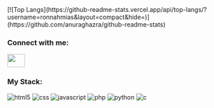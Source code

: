 <link rel="stylesheet" href="https://cdn.jsdelivr.net/gh/devicons/devicon@latest/devicon.min.css">
[![Top Langs](https://github-readme-stats.vercel.app/api/top-langs/?username=ronnahmias&layout=compact&hide=)](https://github.com/anuraghazra/github-readme-stats)


<i class="devicon-devicon-plain"></i>
<h3 align="left">Connect with me:</h3>
<p align="left">
  <a href="https://www.linkedin.com/in/ron-nahmias/" target="blank">
    <img align="center" src="https://cdn.jsdelivr.net/npm/simple-icons@3.0.1/icons/linkedin.svg" alt="" height="30" width="40" />
  </a>
</p>

<h3 align="left">My Stack:</h3>
<p align="left">
    <img src="https://cdn.jsdelivr.net/npm/programming-languages-logos/src/html/html_48x48.png" alt="html5" />
    <img src="https://cdn.jsdelivr.net/npm/programming-languages-logos/src/css/css_48x48.png" alt="css" />
    <img src="https://cdn.jsdelivr.net/npm/programming-languages-logos/src/javascript/javascript_48x48.png" alt="javascript" />
    <img src="https://cdn.jsdelivr.net/npm/programming-languages-logos/src/php/php_48x48.png" alt="php" />
    <img src="https://cdn.jsdelivr.net/npm/programming-languages-logos/src/python/python_48x48.png" alt="python" />
    <img src="https://cdn.jsdelivr.net/npm/programming-languages-logos/src/c/c_48x48.png" alt="c" />
</p>
